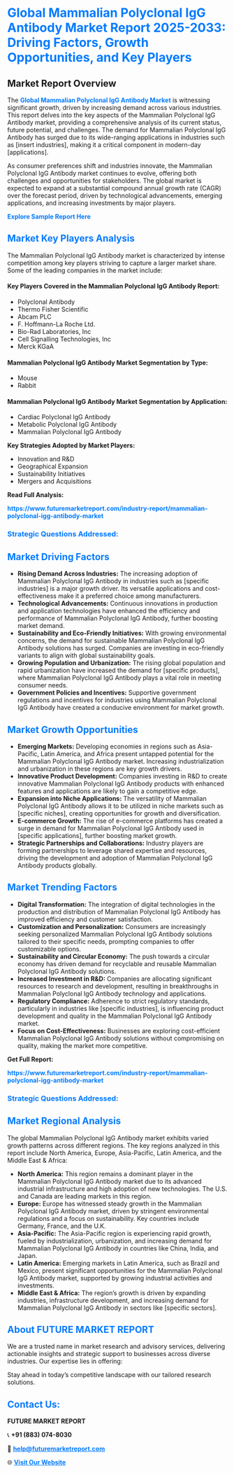 <h1 style="color: #007BFF;">Global Mammalian Polyclonal IgG Antibody Market Report 2025-2033: Driving Factors, Growth Opportunities, and Key Players</h1>

<section id="overview">
<h2>Market Report Overview</h2>
<p>The <a href="https://www.futuremarketreport.com/industry-report/mammalian-polyclonal-igg-antibody-market" style="color: #007BFF; text-decoration: none;"><strong>Global Mammalian Polyclonal IgG Antibody Market</strong></a> is witnessing significant growth, driven by increasing demand across various industries. This report delves into the key aspects of the Mammalian Polyclonal IgG Antibody market, providing a comprehensive analysis of its current status, future potential, and challenges. The demand for Mammalian Polyclonal IgG Antibody has surged due to its wide-ranging applications in industries such as [insert industries], making it a critical component in modern-day [applications].</p>
<p>As consumer preferences shift and industries innovate, the Mammalian Polyclonal IgG Antibody market continues to evolve, offering both challenges and opportunities for stakeholders. The global market is expected to expand at a substantial compound annual growth rate (CAGR) over the forecast period, driven by technological advancements, emerging applications, and increasing investments by major players.</p>
</section>

<section id="overview">
<p><a href="https://www.futuremarketreport.com/request-sample/reportId=123070" style="color: #007BFF; text-decoration: none;"><strong>Explore Sample Report Here</strong></a></p>
</section>

<section id="key-players">
<h2 style="color: #007BFF;">Market Key Players Analysis</h2>
<p>The Mammalian Polyclonal IgG Antibody market is characterized by intense competition among key players striving to capture a larger market share. Some of the leading companies in the market include:</p>
<h4>Key Players Covered in the Mammalian Polyclonal IgG Antibody Report:</h4>
<ul><li>Polyclonal Antibody</li><li>Thermo Fisher Scientific</li><li>Abcam PLC</li><li>F. Hoffmann-La Roche Ltd.</li><li>Bio-Rad Laboratories, Inc</li><li>Cell Signalling Technologies, Inc</li><li>Merck KGaA</li></ul>
<h4>Mammalian Polyclonal IgG Antibody Market Segmentation by Type:</h4>
<ul><li>Mouse</li><li>Rabbit</li></ul>

<h4>Mammalian Polyclonal IgG Antibody Market Segmentation by Application:</h4>
<ul><li>Cardiac Polyclonal IgG Antibody</li><li>Metabolic Polyclonal IgG Antibody</li><li>Mammalian Polyclonal IgG Antibody</li></ul>
<p><strong>Key Strategies Adopted by Market Players:</strong></p>
<ul>
<li>Innovation and R&D</li>
<li>Geographical Expansion</li>
<li>Sustainability Initiatives</li>
<li>Mergers and Acquisitions</li>
</ul>
</section>

<section>
<p><strong>Read Full Analysis: </strong></p><a href="https://www.futuremarketreport.com/industry-report/mammalian-polyclonal-igg-antibody-market" style="color: #007BFF; text-decoration: none;"><strong>https://www.futuremarketreport.com/industry-report/mammalian-polyclonal-igg-antibody-market</strong></a>
<h3 style="color: #007BFF;">Strategic Questions Addressed:</h3>
</section>

<section id="driving-factors">
<h2 style="color: #007BFF;">Market Driving Factors</h2>
<ul>
<li><strong>Rising Demand Across Industries:</strong> The increasing adoption of Mammalian Polyclonal IgG Antibody in industries such as [specific industries] is a major growth driver. Its versatile applications and cost-effectiveness make it a preferred choice among manufacturers.</li>
<li><strong>Technological Advancements:</strong> Continuous innovations in production and application technologies have enhanced the efficiency and performance of Mammalian Polyclonal IgG Antibody, further boosting market demand.</li>
<li><strong>Sustainability and Eco-Friendly Initiatives:</strong> With growing environmental concerns, the demand for sustainable Mammalian Polyclonal IgG Antibody solutions has surged. Companies are investing in eco-friendly variants to align with global sustainability goals.</li>
<li><strong>Growing Population and Urbanization:</strong> The rising global population and rapid urbanization have increased the demand for [specific products], where Mammalian Polyclonal IgG Antibody plays a vital role in meeting consumer needs.</li>
<li><strong>Government Policies and Incentives:</strong> Supportive government regulations and incentives for industries using Mammalian Polyclonal IgG Antibody have created a conducive environment for market growth.</li>
</ul>
</section>

<section id="growth-opportunities">
<h2 style="color: #007BFF;">Market Growth Opportunities</h2>
<ul>
<li><strong>Emerging Markets:</strong> Developing economies in regions such as Asia-Pacific, Latin America, and Africa present untapped potential for the Mammalian Polyclonal IgG Antibody market. Increasing industrialization and urbanization in these regions are key growth drivers.</li>
<li><strong>Innovative Product Development:</strong> Companies investing in R&D to create innovative Mammalian Polyclonal IgG Antibody products with enhanced features and applications are likely to gain a competitive edge.</li>
<li><strong>Expansion into Niche Applications:</strong> The versatility of Mammalian Polyclonal IgG Antibody allows it to be utilized in niche markets such as [specific niches], creating opportunities for growth and diversification.</li>
<li><strong>E-commerce Growth:</strong> The rise of e-commerce platforms has created a surge in demand for Mammalian Polyclonal IgG Antibody used in [specific applications], further boosting market growth.</li>
<li><strong>Strategic Partnerships and Collaborations:</strong> Industry players are forming partnerships to leverage shared expertise and resources, driving the development and adoption of Mammalian Polyclonal IgG Antibody products globally.</li>
</ul>
</section>

<section id="trending-factors">
<h2 style="color: #007BFF;">Market Trending Factors</h2>
<ul>
<li><strong>Digital Transformation:</strong> The integration of digital technologies in the production and distribution of Mammalian Polyclonal IgG Antibody has improved efficiency and customer satisfaction.</li>
<li><strong>Customization and Personalization:</strong> Consumers are increasingly seeking personalized Mammalian Polyclonal IgG Antibody solutions tailored to their specific needs, prompting companies to offer customizable options.</li>
<li><strong>Sustainability and Circular Economy:</strong> The push towards a circular economy has driven demand for recyclable and reusable Mammalian Polyclonal IgG Antibody solutions.</li>
<li><strong>Increased Investment in R&D:</strong> Companies are allocating significant resources to research and development, resulting in breakthroughs in Mammalian Polyclonal IgG Antibody technology and applications.</li>
<li><strong>Regulatory Compliance:</strong> Adherence to strict regulatory standards, particularly in industries like [specific industries], is influencing product development and quality in the Mammalian Polyclonal IgG Antibody market.</li>
<li><strong>Focus on Cost-Effectiveness:</strong> Businesses are exploring cost-efficient Mammalian Polyclonal IgG Antibody solutions without compromising on quality, making the market more competitive.</li>
</ul>
</section>

<section>
<p><strong>Get Full Report: </strong></p><a href="https://www.futuremarketreport.com/industry-report/mammalian-polyclonal-igg-antibody-market" style="color: #007BFF; text-decoration: none;"><strong>https://www.futuremarketreport.com/industry-report/mammalian-polyclonal-igg-antibody-market</strong></a>
<h3 style="color: #007BFF;">Strategic Questions Addressed:</h3>
</section>


<section id="regional-analysis">
<h2 style="color: #007BFF;">Market Regional Analysis</h2>
<p>The global Mammalian Polyclonal IgG Antibody market exhibits varied growth patterns across different regions. The key regions analyzed in this report include North America, Europe, Asia-Pacific, Latin America, and the Middle East & Africa:</p>
<ul>
<li><strong>North America:</strong> This region remains a dominant player in the Mammalian Polyclonal IgG Antibody market due to its advanced industrial infrastructure and high adoption of new technologies. The U.S. and Canada are leading markets in this region.</li>
<li><strong>Europe:</strong> Europe has witnessed steady growth in the Mammalian Polyclonal IgG Antibody market, driven by stringent environmental regulations and a focus on sustainability. Key countries include Germany, France, and the U.K.</li>
<li><strong>Asia-Pacific:</strong> The Asia-Pacific region is experiencing rapid growth, fueled by industrialization, urbanization, and increasing demand for Mammalian Polyclonal IgG Antibody in countries like China, India, and Japan.</li>
<li><strong>Latin America:</strong> Emerging markets in Latin America, such as Brazil and Mexico, present significant opportunities for the Mammalian Polyclonal IgG Antibody market, supported by growing industrial activities and investments.</li>
<li><strong>Middle East & Africa:</strong> The region’s growth is driven by expanding industries, infrastructure development, and increasing demand for Mammalian Polyclonal IgG Antibody in sectors like [specific sectors].</li>
</ul>
</section>

<footer>
<h2 style="color: #007BFF;">About FUTURE MARKET REPORT</h2>
<p>We are a trusted name in market research and advisory services, delivering actionable insights and strategic support to businesses across diverse industries. Our expertise lies in offering:</p>

<p>Stay ahead in today’s competitive landscape with our tailored research solutions.</p>

<h2 style="color: #007BFF;">Contact Us:</h2>
<p><strong>FUTURE MARKET REPORT</strong></p>
<p>📞 <strong>+91 (883) 074-8030</strong></p>
<p>📧 <strong><a href="mailto:help@futuremarketreport.com" style="color: #007BFF;">help@futuremarketreport.com</a></strong></p>
<p>🌐 <strong><a href="https://www.futuremarketreport.com/" style="color: #007BFF;">Visit Our Website</a></strong></p>
</footer>